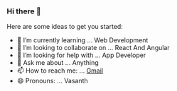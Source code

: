 ### Hi there 👋

<!--
**Vasanth1009/Vasanth1009** is a ✨ _special_ ✨ repository because its `README.md` (this file) appears on your GitHub profile.
-->

Here are some ideas to get you started:
<!--
- 🔭 I’m currently working on ... 
-->

- 🌱 I’m currently learning ... Web Development
- 👯 I’m looking to collaborate on ... React And Angular
- 🤔 I’m looking for help with ... App Developer
- 💬 Ask me about ... Anything
- 📫 How to reach me: ... [Gmail](vasanthprabhakaran1999@gmail.com)
- 😄 Pronouns: ... Vasanth
